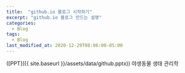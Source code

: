 ```yaml
---
title:  "github.io 블로그 시작하기"
excerpt: "github.io 블로그 만드는 설명"
categories:
  - Blog
tags:
  - Blog
last_modified_at: 2020-12-29T08:06:00-05:00
---
```


 ([PPT]({{ site.baseurl }}/assets/data/github.pptx))
 야생동물 생태 관리학
